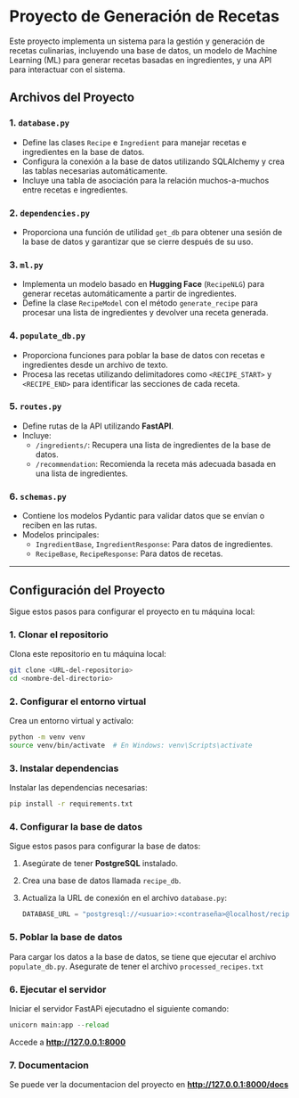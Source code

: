 # Proyecto de Generación de Recetas

Este proyecto implementa un sistema para la gestión y generación de recetas culinarias, incluyendo una base de datos, un modelo de Machine Learning (ML) para generar recetas basadas en ingredientes, y una API para interactuar con el sistema.

## Archivos del Proyecto

### 1. `database.py`
- Define las clases `Recipe` e `Ingredient` para manejar recetas e ingredientes en la base de datos.
- Configura la conexión a la base de datos utilizando SQLAlchemy y crea las tablas necesarias automáticamente.
- Incluye una tabla de asociación para la relación muchos-a-muchos entre recetas e ingredientes.

### 2. `dependencies.py`
- Proporciona una función de utilidad `get_db` para obtener una sesión de la base de datos y garantizar que se cierre después de su uso.

### 3. `ml.py`
- Implementa un modelo basado en **Hugging Face** (`RecipeNLG`) para generar recetas automáticamente a partir de ingredientes.
- Define la clase `RecipeModel` con el método `generate_recipe` para procesar una lista de ingredientes y devolver una receta generada.

### 4. `populate_db.py`
- Proporciona funciones para poblar la base de datos con recetas e ingredientes desde un archivo de texto.
- Procesa las recetas utilizando delimitadores como `<RECIPE_START>` y `<RECIPE_END>` para identificar las secciones de cada receta.

### 5. `routes.py`
- Define rutas de la API utilizando **FastAPI**.
- Incluye:
  - `/ingredients/`: Recupera una lista de ingredientes de la base de datos.
  - `/recommendation`: Recomienda la receta más adecuada basada en una lista de ingredientes.

### 6. `schemas.py`
- Contiene los modelos Pydantic para validar datos que se envían o reciben en las rutas.
- Modelos principales:
  - `IngredientBase`, `IngredientResponse`: Para datos de ingredientes.
  - `RecipeBase`, `RecipeResponse`: Para datos de recetas.

---

## Configuración del Proyecto

Sigue estos pasos para configurar el proyecto en tu máquina local:

### 1. Clonar el repositorio
Clona este repositorio en tu máquina local:
```bash
git clone <URL-del-repositorio>
cd <nombre-del-directorio>
```

### 2. Configurar el entorno virtual
Crea un entorno virtual y actívalo:

```bash
python -m venv venv
source venv/bin/activate  # En Windows: venv\Scripts\activate
```

### 3. Instalar dependencias
Instalar las dependencias necesarias:
```bash
pip install -r requirements.txt
```

### 4. Configurar la base de datos
Sigue estos pasos para configurar la base de datos:

1. Asegúrate de tener **PostgreSQL** instalado.
2. Crea una base de datos llamada `recipe_db`.
3. Actualiza la URL de conexión en el archivo `database.py`:

   ```python
   DATABASE_URL = "postgresql://<usuario>:<contraseña>@localhost/recipe_db"

### 5. Poblar la base de datos

Para cargar los datos a la base de datos, se tiene que ejecutar el archivo `populate_db.py`.
Asegurate de tener el archivo `processed_recipes.txt`

### 6. Ejecutar el servidor

Iniciar el servidor FastAPi ejecutadno el siguiente comando:
   ```python
   unicorn main:app --reload
   ```
 Accede a **http://127.0.0.1:8000**

### 7. Documentacion

Se puede ver la documentacion del proyecto en **http://127.0.0.1:8000/docs**